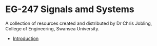 # EG-247 Signals amd Systems

A collection of resources created and distributed by
Dr Chris Jobling, College of Engineering, Swansea University.

* [Introduction](http://nbviewer.ipython.org/github/cpjobling/EG-247-Resources/blob/master/introduction/Introduction.ipynb)

